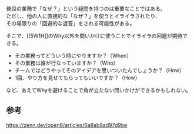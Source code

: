 普段の業務で「なぜ？」という疑問を持つのは重要なことではある。  
ただし、他の人に直接的な「なぜ？」を使うとイライラされたり、  
その場限りの「回避的な返答」をされる可能性がある。

そこで、[[5W1H]]のWhy以外を問いかけに使うことでイライラの回避が期待できる。

* その業務ってどういう時にやりますか？（When）
* その業務は誰が行なっていますか？（Who）
* チームではどうやってそのアイデアを思いついたんでしょうか？（How）
* 1回、やり方を見せてもらってもいいですか？（How）

など、あえてWhyを避けることで角が立たない問いかけができるかもしれない。

## 参考
<https://zenn.dev/open8/articles/6a8ab8ad97d9be>
